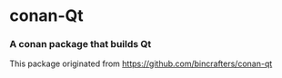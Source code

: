 # conan-Qt

### A conan package that builds Qt

This package originated from https://github.com/bincrafters/conan-qt
